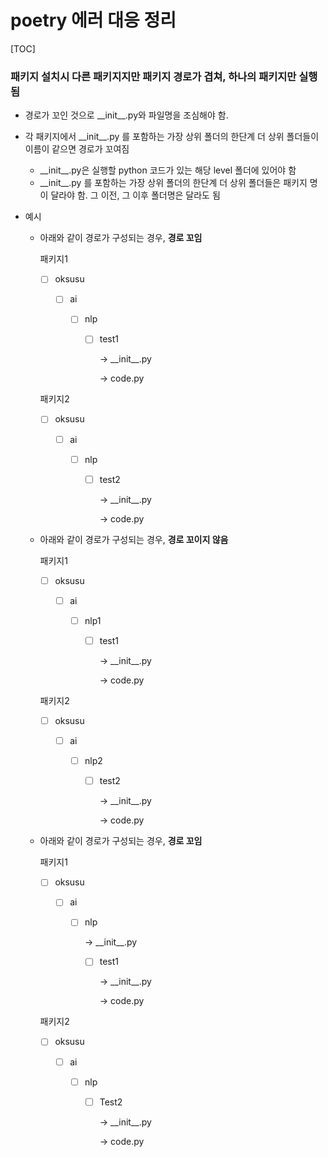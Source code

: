 # poetry 에러 대응 정리

[TOC]

### 패키지 설치시 다른 패키지지만 패키지 경로가 겹쳐, 하나의 패키지만 실행됨

- 경로가 꼬인 것으로 \_\_init\_\_.py와 파일명을 조심해야 함. 

- 각 패키지에서 \_\_init\_\_.py 를 포함하는 가장 상위 폴더의 한단계 더 상위 폴더들이 이름이 같으면 경로가 꼬여짐

  -  \_\_init\_\_.py은 실행할 python 코드가 있는 해당 level 폴더에 있어야 함
  - \_\_init\_\_.py 를 포함하는 가장 상위 폴더의 한단계 더 상위 폴더들은 패키지 명이 달라야 함. 그 이전, 그 이후 폴더명은 달라도 됨

- 예시

  - 아래와 같이 경로가 구성되는 경우, **경로 꼬임**

    패키지1

    - [ ] oksusu

      - [ ] ai

        - [ ] nlp

          - [ ] test1

            → \_\_init\_\_.py

            → code.py

    패키지2

    - [ ] oksusu

      - [ ] ai

        - [ ] nlp

          - [ ] test2

            → \_\_init\_\_.py

            → code.py

  - 아래와 같이 경로가 구성되는 경우, **경로 꼬이지 않음**

    패키지1

    - [ ] oksusu

      - [ ] ai

        - [ ] nlp1

          - [ ] test1

            → \_\_init\_\_.py

            → code.py

    패키지2

    - [ ] oksusu

      - [ ] ai

        - [ ] nlp2

          - [ ] test2

            → \_\_init\_\_.py

            → code.py

  - 아래와 같이 경로가 구성되는 경우, **경로 꼬임**

    패키지1

    - [ ] oksusu

      - [ ] ai

        - [ ] nlp

          → \_\_init\_\_.py

          - [ ] test1

            → \_\_init\_\_.py

            → code.py

    패키지2

    - [ ] oksusu
      - [ ] ai

        - [ ] nlp

          - [ ] Test2

            → \_\_init\_\_.py

            → code.py

    ​	

  

  